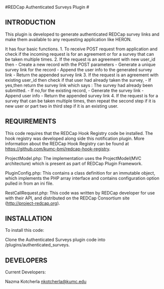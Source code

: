 #REDCap Authenticated Surveys Plugin #


## INTRODUCTION ##

This plugin is developed to generate authenticated REDCap survey links and make them available to  any requesting application like HERON. 

It has four basic functions.
    1. To receive POST request from application and check if the incoming request is for an agreement or for a survey that can be taken multiple times.
    2. If the request is an agreement with new user_id then
        - Create a new record with the POST parameters
        - Generate a unique survey link for the record
        - Append the user info to the generated survey link
        - Return the appended survey link
    3. If the request is an agreement with existing user_id then check if that user had already taken the survey, 
	- If yes,then return the survey link which says : The survey had already been submitted.
	- If no,for the existing record, 
		- Generate the survey link
		- Append user info
		- Return the appended survey link 
    4. If the request is for a survey that can be taken multiple times, then repeat the second step if it is new user or part two in third step if it is an existing user.

## REQUIREMENTS ##

This code requires that the REDCap Hook Registry code be installed. The hook registry was developed along side this notification plugin. More information about the REDCap Hook Registry can be found at https://github.com/kumc-bmi/redcap-hook-registry.

ProjectModel.php: The implementation uses the ProjectModel(MVC architecture) which is present as part of  REDCap Plugin Framework.

PluginConfig.php: This contains a class definition for an immutable object, which implements the PHP array interface and contains configuration option pulled in from an ini file.

RestCallRequest.php: This code was written by REDCap developer for use with their API, and distributed on the REDCap Consortium site (http://project-redcap.org).


## INSTALLATION ##

To install this code:

Clone the Authenticated Surveys plugin code into <redcap-root>/plugins/authenticated_surveys.


## DEVELOPERS ##

Current Developers:

Nazma Kotcherla nkotcherla@kumc.edu

